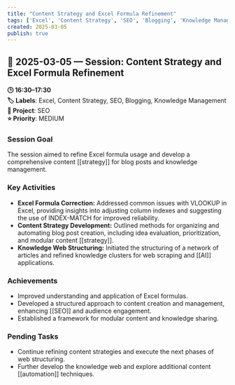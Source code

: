 ```yaml
---
title: "Content Strategy and Excel Formula Refinement"
tags: ['Excel', 'Content Strategy', 'SEO', 'Blogging', 'Knowledge Management']
created: 2025-03-05
publish: true
---
```


## 📅 2025-03-05 — Session: Content Strategy and Excel Formula Refinement

**🕒 16:30–17:30**  
**🏷️ Labels**: Excel, Content Strategy, SEO, Blogging, Knowledge Management  
**📂 Project**: SEO  
**⭐ Priority**: MEDIUM  


### Session Goal
The session aimed to refine Excel formula usage and develop a comprehensive content [[strategy]] for blog posts and knowledge management.

### Key Activities
- **Excel Formula Correction:** Addressed common issues with VLOOKUP in Excel, providing insights into adjusting column indexes and suggesting the use of INDEX-MATCH for improved reliability.
- **Content Strategy Development:** Outlined methods for organizing and automating blog post creation, including idea evaluation, prioritization, and modular content [[strategy]].
- **Knowledge Web Structuring:** Initiated the structuring of a network of articles and refined knowledge clusters for web scraping and [[AI]] applications.

### Achievements
- Improved understanding and application of Excel formulas.
- Developed a structured approach to content creation and management, enhancing [[SEO]] and audience engagement.
- Established a framework for modular content and knowledge sharing.

### Pending Tasks
- Continue refining content strategies and execute the next phases of web structuring.
- Further develop the knowledge web and explore additional content [[automation]] techniques.
